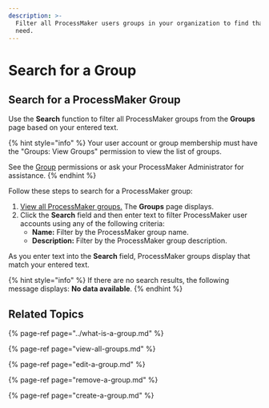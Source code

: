 ```yaml
---
description: >-
  Filter all ProcessMaker users groups in your organization to find that one you
  need.
---
```


# Search for a Group

## Search for a ProcessMaker Group

Use the **Search** function to filter all ProcessMaker groups from the **Groups** page based on your entered text.

{% hint style="info" %}
Your user account or group membership must have the "Groups: View Groups" permission to view the list of groups.

See the [Group](../../permission-descriptions-for-users-and-groups.md#groups) permissions or ask your ProcessMaker Administrator for assistance.
{% endhint %}

Follow these steps to search for a ProcessMaker group:

1. [View all ProcessMaker groups.](view-all-groups.md) The **Groups** page displays.
2. Click the **Search** field and then enter text to filter ProcessMaker user accounts using any of the following criteria:
   * **Name:** Filter by the ProcessMaker group name.
   * **Description:** Filter by the ProcessMaker group description.

As you enter text into the **Search** field, ProcessMaker groups display that match your entered text.

{% hint style="info" %}
If there are no search results, the following message displays: **No data available**.
{% endhint %}

## Related Topics

{% page-ref page="../what-is-a-group.md" %}

{% page-ref page="view-all-groups.md" %}

{% page-ref page="edit-a-group.md" %}

{% page-ref page="remove-a-group.md" %}

{% page-ref page="create-a-group.md" %}

